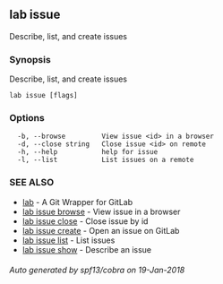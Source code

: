 ## lab issue

Describe, list, and create issues

### Synopsis


Describe, list, and create issues

```
lab issue [flags]
```

### Options

```
  -b, --browse         View issue <id> in a browser
  -d, --close string   Close issue <id> on remote
  -h, --help           help for issue
  -l, --list           List issues on a remote
```

### SEE ALSO
* [lab](index.md)	 - A Git Wrapper for GitLab
* [lab issue browse](lab_issue_browse.md)	 - View issue in a browser
* [lab issue close](lab_issue_close.md)	 - Close issue by id
* [lab issue create](lab_issue_create.md)	 - Open an issue on GitLab
* [lab issue list](lab_issue_list.md)	 - List issues
* [lab issue show](lab_issue_show.md)	 - Describe an issue

###### Auto generated by spf13/cobra on 19-Jan-2018
